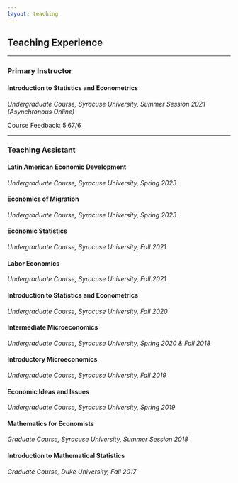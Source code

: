 ```yaml
---
layout: teaching
---
```


## Teaching Experience  

---------------------------------------------------------------------------------------------

### Primary Instructor
#### Introduction to Statistics and Econometrics
*Undergraduate Course, Syracuse University, Summer Session 2021 (Asynchronous Online)*

Course Feedback: 5.67/6

---------------------------------------------------------------------------------------------

### Teaching Assistant
#### Latin American Economic Development
*Undergraduate Course, Syracuse University, Spring 2023*
#### Economics of Migration
*Undergraduate Course, Syracuse University, Spring 2023*
#### Economic Statistics
*Undergraduate Course, Syracuse University, Fall 2021*
#### Labor Economics
*Undergraduate Course, Syracuse University, Fall 2021*
#### Introduction to Statistics and Econometrics
*Undergraduate Course, Syracuse University, Fall 2020*
#### Intermediate Microeconomics
*Undergraduate Course, Syracuse University, Spring 2020 & Fall 2018*
#### Introductory Microeconomics
*Undergraduate Course, Syracuse University, Fall 2019*
#### Economic Ideas and Issues
*Undergraduate Course, Syracuse University, Spring 2019*

#### Mathematics for Economists
*Graduate Course, Syracuse University, Summer Session 2018*
#### Introduction to Mathematical Statistics
*Graduate Course, Duke University, Fall 2017*

<!-- [Back](./) -->
